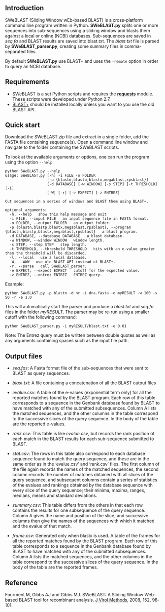 Introduction
------------

SWeBLAST (Sliding Window wEb-based BLAST) is a cross-platform command line program written in Python.
**SWeBLAST.py** splits one or more sequences into sub-sequences using a sliding window and blasts them against a local or online (NCBI) databases.
Sub-sequences are saved in *seq.fa* and BLAST results are saved into blast.txt. The *blast.txt* file is parsed by **SWeBLAST_parser.py**, creating some summary files in comma-separated files.

By default **SWeBLAST.py** use BLAST+ and uses the `-remote` option in order to query an NCBI database.

Requirements
------------
 * SWeBLAST is a set Python scripts and requires the [**requests**](https://github.com/kennethreitz/requests) module. These scripts were developed under Python 2.7.
 * [BLAST+](https://blast.ncbi.nlm.nih.gov/Blast.cgi?PAGE_TYPE=BlastDocs&DOC_TYPE=Download) should be installed locally unless you want to you use the old BLAST API.

Quick start
-----------
Download the SWeBLAST.zip file and extract in a single folder, add the FASTA file containing sequence(s).
Open a command line window and navigate to the folder containing the SWeBLAST scripts.

To look at the available arguments or options, one can run the program using the option `--help`

````
python SWeBLAST.py --help
usage: SWeBLAST.py [-h] -i FILE -o FOLDER
                   [-p {blastn,blastp,blastx,megablast,rpsblast}]
                   [-d DATABASE] [-w WINDOW] [-s STEP] [-t THRESHOLD] [-l]
                   [-W] [-r] [-e EXPECT] [-z ENTREZ]

Cut sequences in a series of windows and BLAST them using BLAST+.

optional arguments:
  -h, --help   show this help message and exit
  -i FILE, --input FILE   an input sequence file in FASTA format.
  -o FOLDER, --output FOLDER   an output folder.
  -p {blastn,blastp,blastx,megablast,rpsblast}, --program {blastn,blastp,blastx,megablast,rpsblast}   a blast program.
  -d DATABASE, --database DATABASE   a blast database.
  -w WINDOW, --window WINDOW   window length.
  -s STEP, --step STEP   step length.
  -t THRESHOLD, --threshold THRESHOLD   hits with an e-value greater than the threshold will be discarded.
  -l, --local   use a local database.
  -W, --WWW   use old BLAST API instead of BLAST+.
  -r, --parse   call SWeBLAST_parser.
  -e EXPECT, --expect EXPECT   cutoff for the expected value.
  -z ENTREZ, --entrez ENTREZ   ENTREZ query.
````

Example:
````
python SWeBLAST.py -p blastn -d nr -i dna.fasta -o myRESULT -w 100 -s 50 -r -e 1.0
````

This will automatically start the parser and produce a *blast.txt* and *seq.fa* files in the folder *myRESULT*.
The parser may be re-run using a smaller cutoff with the following command:

````
python SWeBLAST_parser.py -i myRESULT/blast.txt -e 0.01
````

Note: The Entrez query must be written between double quotes as well as any arguments containing spaces such as the input file path.

Output files
------------

 * *seq.fas*: A Fasta format file of the sub-sequences that were sent to BLAST as query sequences.

 * *blast.txt*: A file containing a concatenation of all the BLAST output files

 * *evalue.csv*: A table of the e-values (exponential term only) for all the reported matches found by the BLAST program. Each row of this table corresponds to a sequence in the Genbank database found by BLAST to have matched with any of the submitted subsequences. Column A lists the matched sequences, and the other columns in the table correspond to the successive slices of the query sequence. In the body of the table are the reported e-values.

 * *rank.csv*: This table is like *evalue.csv*, but records the rank position of each match in the BLAST results for each sub-sequence submitted to BLAST.

 * *stat.csv*: The rows in this table also correspond to each database sequence found to match the query sequence, and these are in the same order as in the ‘evalue.csv’ and ‘rank.csv’ files. The first column of the file again records the names of the matched sequences, the second column records the number of matches obtained with all slices of the query sequence, and subsequent columns contain a series of statistics of the evalues and rankings obtained by the database sequence with every slice of the query sequence; their minima, maxima, ranges, medians, means and standard deviations.

 * *summary.csv*: This table differs from the others in that each row contains the results for one subsequence of the query sequence. Column A gives the name and position of the slice, and successive columns then give the names of the sequences with which it matched and the evalue of that match.

 * *frame.csv*: Generated only when blastx is used. A table of the frames for all the reported matches found by the BLAST program. Each row of this table corresponds to a sequence in the Genbank database found by BLAST to have matched with any of the submitted subsequences. Column A lists the matched sequences, and the other columns in the table correspond to the successive slices of the query sequence. In the body of the table are the reported frames.

Reference
---------
Fourment M, Gibbs AJ and Gibbs MJ. SWeBLAST: A Sliding Window Web-based BLAST tool for recombinant analysis. [J Virol Methods](http://www.sciencedirect.com/science/article/pii/S0166093408002164), 2008, 152, 98­101.
